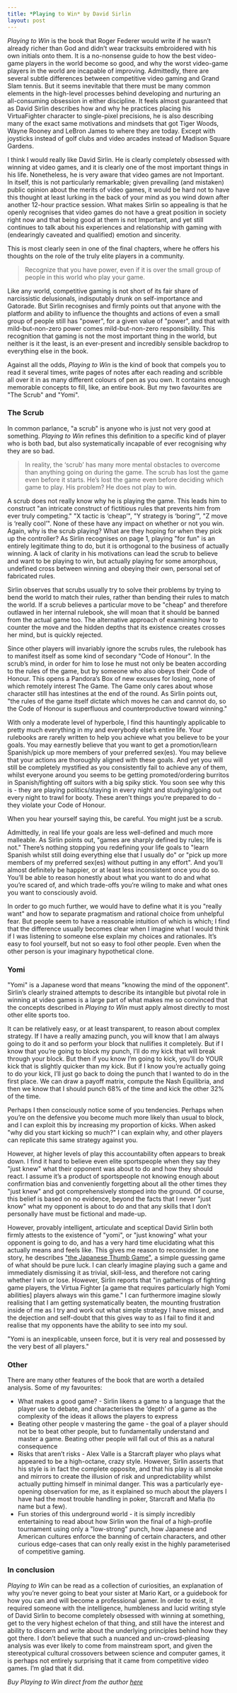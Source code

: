 ```yaml
---
title: *Playing to Win* by David Sirlin
layout: post
---
```

*Playing to Win* is the book that Roger Federer would write if he wasn’t already richer than God and didn’t wear tracksuits embroidered with his own initials onto them. It is a no-nonsense guide to how the best video-game players in the world become so good, and why the worst video-game players in the world are incapable of improving. Admittedly, there are several subtle differences between competitive video gaming and Grand Slam tennis. But it seems inevitable that there must be many common elements in the high-level processes behind developing and nurturing an all-consuming obsession in either discipline. It feels almost guaranteed that as David Sirlin describes how and why he practices placing his VirtuaFighter character to single-pixel precisions, he is also describing many of the exact same motivations and mindsets that got Tiger Woods, Wayne Rooney and LeBron James to where they are today. Except with joysticks instead of golf clubs and video arcades instead of Madison Square Gardens.

I think I would really like David Sirlin. He is clearly completely obsessed with winning at video games, and it is clearly one of the most important things in his life. Nonetheless, he is very aware that video games are not Important. In itself, this is not particularly remarkable; given prevailing (and mistaken) public opinion about the merits of video games, it would be hard not to have this thought at least lurking in the back of your mind as you wind down after another 12-hour practice session. What makes Sirlin so appealing is that he openly recognises that video games do not have a great position in society right now and that being good at them is not Important, and yet still continues to talk about his experiences and relationship with gaming with (endearingly caveated and qualified) emotion and sincerity.

This is most clearly seen in one of the final chapters, where he offers his thoughts on the role of the truly elite players in a community.

> Recognize that you have power, even if it is over the small group of people in this world who play your game.

Like any world, competitive gaming is not short of its fair share of narcissistic delusionals, indisputably drunk on self-importance and Gatorade. But Sirlin recognises and firmly points out that anyone with the platform and ability to influence the thoughts and actions of even a small group of people still has "power", for a given value of "power", and that with mild-but-non-zero power comes mild-but-non-zero responsibility. This recognition that gaming is not the most important thing in the world, but neither is it the least, is an ever-present and incredibly sensible backdrop to everything else in the book.

Against all the odds, *Playing to Win* is the kind of book that compels you to read it several times, write pages of notes after each reading and scribble all over it in as many different colours of pen as you own. It contains enough memorable concepts to fill, like, an entire book. But my two favourites are "The Scrub" and "Yomi".

<h3>The Scrub</h3>

In common parlance, "a scrub" is anyone who is just not very good at something. *Playing to Win* refines this definition to a specific kind of player who is both bad, but also systematically incapable of ever recognising why they are so bad.

> In reality, the ‘scrub’ has many more mental obstacles to overcome than anything going on during the game. The scrub has lost the game even before it starts. He’s lost the game even before deciding which game to play. His problem? He does not play to win.

A scrub does not really know why he is playing the game. This leads him to construct "an intricate construct of fictitious rules that prevents him from ever truly competing." "X tactic is ‘cheap’", "Y strategy is ‘boring’", "Z move is ‘really cool’". None of these have any impact on whether or not you win. Again, why is the scrub playing? What are they hoping for when they pick up the controller? As Sirlin recognises on page 1, playing "for fun" is an entirely legitimate thing to do, but it is orthogonal to the business of actually winning. A lack of clarity in his motivations can lead the scrub to believe and want to be playing to win, but actually playing for some amorphous, undefined cross between winning and obeying their own, personal set of fabricated rules.

Sirlin observes that scrubs usually try to solve their problems by trying to bend the world to match their rules, rather than bending their rules to match the world. If a scrub believes a particular move to be "cheap" and therefore outlawed in her internal rulebook, she will moan that it should be banned from the actual game too. The alternative approach of examining how to counter the move and the hidden depths that its existence creates crosses her mind, but is quickly rejected.

Since other players will invariably ignore the scrubs rules, the rulebook has to manifest itself as some kind of secondary "Code of Honour". In the scrub’s mind, in order for him to lose he must not only be beaten according to the rules of the game, but by someone who also obeys their Code of Honour. This opens a Pandora’s Box of new excuses for losing, none of which remotely interest The Game. The Game only cares about whose character still has intestines at the end of the round. As Sirlin points out, "the rules of the game itself dictate which moves he can and cannot do, so the Code of Honour is superfluous and counterproductive toward winning."

With only a moderate level of hyperbole, I find this hauntingly applicable to pretty much everything in my and everybody else’s entire life. Your rulebooks are rarely written to help you achieve what you believe to be your goals. You may earnestly believe that you want to get a promotion/learn Spanish/pick up more members of your preferred sex(es). You may believe that your actions are thoroughly aligned with these goals. And yet you will still be completely mystified as you consistently fail to achieve any of them, whilst everyone around you seems to be getting promoted/ordering burritos in Spanish/fighting off suitors with a big spiky stick. You soon see why this is - they are playing politics/staying in every night and studying/going out every night to trawl for booty. These aren’t things you’re prepared to do - they violate your Code of Honour.

When you hear yourself saying this, be careful. You might just be a scrub.

Admittedly, in real life your goals are less well-defined and much more malleable. As Sirlin points out, "games are sharply defined by rules; life is not." There’s nothing stopping you redefining your life goals to "learn Spanish whilst still doing everything else that I usually do" or "pick up more members of my preferred sex(es) without putting in any effort". And you’ll almost definitely be happier, or at least less inconsistent once you do so. You’ll be able to reason honestly about what you want to do and what you’re scared of, and which trade-offs you’re wiling to make and what ones you want to consciously avoid.

In order to go much further, we would have to define what it is you "really want" and how to separate pragmatism and rational choice from unhelpful fear. But people seem to have a reasonable intuition of which is which; I find that the difference usually becomes clear when I imagine what I would think if I was listening to someone else explain my choices and rationales. It’s easy to fool yourself, but not so easy to fool other people. Even when the other person is your imaginary hypothetical clone.

<h3>Yomi</h3>

"Yomi" is a Japanese word that means "knowing the mind of the opponent". Sirlin’s clearly strained attempts to describe its intangible but pivotal role in winning at video games is a large part of what makes me so convinced that the concepts described in *Playing to Win* must apply almost directly to most other elite sports too.

It can be relatively easy, or at least transparent, to reason about complex strategy. If I have a really amazing punch, you will know that I am always going to do it and so perform your block that nullifies it completely. But if I know that you’re going to block my punch, I’ll do my kick that will break through your block. But then if you know I’m going to kick, you’ll do YOUR kick that is slightly quicker than my kick. But if I know you’re actually going to do your kick, I’ll just go back to doing the punch that I wanted to do in the first place. We can draw a payoff matrix, compute the Nash Equilibria, and then we know that I should punch 68% of the time and kick the other 32% of the time.

Perhaps I then consciously notice some of you tendencies. Perhaps when you’re on the defensive you become much more likely than usual to block, and I can exploit this by increasing my proportion of kicks. When asked "why did you start kicking so much?" I can explain why, and other players can replicate this same strategy against you.

However, at higher levels of play this accountability often appears to break down. I find it hard to believe even elite sportspeople when they say they "just knew" what their opponent was about to do and how they should react. I assume it’s a product of sportspeople not knowing enough about confirmation bias and conveniently forgetting about all the other times they "just knew" and got comprehensively stomped into the ground. Of course, this belief is based on no evidence, beyond the facts that I never "just know" what my opponent is about to do and that any skills that I don’t personally have must be fictional and made-up.

However, provably intelligent, articulate and sceptical David Sirlin both firmly attests to the existence of "yomi", or "just knowing" what your opponent is going to do, and has a very hard time elucidating what this actually means and feels like. This gives me reason to reconsider. In one story, he describes <a href="http://hopefulinnagoya.blogspot.com/2010/08/japanese-games-issesse.html" target="_blank">"the Japanese Thumb Game"</a>, a simple guessing game of what should be pure luck. I can clearly imagine playing such a game and immediately dismissing it as trivial, skill-less, and therefore not caring whether I win or lose. However, Sirlin reports that "in gatherings of fighting game players, the Virtua Fighter [a game that requires particularly high Yomi abilities] players always win this game." I can furthermore imagine slowly realising that I am getting systematically beaten, the mounting frustration inside of me as I try and work out what simple strategy I have missed, and the dejection and self-doubt that this gives way to as I fail to find it and realise that my opponents have the ability to see into my soul.

"Yomi is an inexplicable, unseen force, but it is very real and possessed by the very best of all players."

<h3>Other</h3>

There are many other features of the book that are worth a detailed analysis. Some of my favourites:

* What makes a good game? - Sirlin likens a game to a language that the player use to debate, and characterises the ‘depth’ of a game as the complexity of the ideas it allows the players to express
* Beating other people v mastering the game - the goal of a player should not be to beat other people, but to fundamentally understand and master a game. Beating other people will fall out of this as a natural consequence
* Risks that aren’t risks - Alex Valle is a Starcraft player who plays what appeared to be a high-octane, crazy style. However, Sirlin asserts that his style is in fact the complete opposite, and that his play is all smoke and mirrors to create the illusion of risk and unpredictability whilst actually putting himself in minimal danger. This was a particularly eye-opening observation for me, as it explained so much about the players I have had the most trouble handling in poker, Starcraft and Mafia (to name but a few).
* Fun stories of this underground world - it is simply incredibly entertaining to read about how Sirlin won the final of a high-profile tournament using only a "low-strong" punch, how Japanese and American cultures enforce the banning of certain characters, and other curious edge-cases that can only really exist in the highly parameterised of competitive gaming.

<h3>In conclusion</h3>

*Playing to Win* can be read as a collection of curiosities, an explanation of why you’re never going to beat your sister at Mario Kart, or a guidebook for how you can and will become a professional gamer. In order to exist, it required someone with the intelligence, humbleness and lucid writing style of David Sirlin to become completely obsessed with winning at something, get to the very highest echelon of that thing, and still have the interest and ability to discern and write about the underlying principles behind how they got there. I don’t believe that such a nuanced and un-crowd-pleasing analysis was ever likely to come from mainstream sport, and given the stereotypical cultural crossovers between science and computer games, it is perhaps not entirely surprising that it came from competitive video games. I’m glad that it did.

*Buy Playing to Win direct from the author <a href="http://www.sirlin.net/ptw" target="_blank">here</a>*
